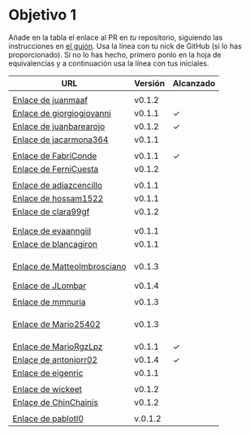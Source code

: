 # Objetivo 1

Añade en la tabla el enlace al PR en *tu* repositorio, siguiendo las
instrucciones en [el guión](http://jj.github.io/IV/documentos/proyecto/1.Planificacion). Usa
la línea con tu nick de GitHub (si lo has proporcionado). Si no lo has hecho,
primero ponlo en la hoja de equivalencias y a continuación usa la línea con tus
iniciales.

| URL                                                                                              | Versión | Alcanzado |
|--------------------------------------------------------------------------------------------------|---------|-----------|
| <!-- Enlace de A E S -->                                                                         |         |           |
| [Enlace de juanmaaf](https://github.com/juanmaaf/MoneyController/pull/6)                         | v0.1.2  |           |
| [Enlace de giorgiogiovanni](https://github.com/giorgiogiovanni/PacketManager/pull/5)             | v0.1.1  | ✓         |
| [Enlace de juanbarearojo](https://github.com/juanbarearojo/privateChef/pull/2)                   | v0.1.2  | ✓         |
| [Enlace de jacarmona364](https://github.com/jacarmona364/Riskalc/pull/2)                         | v0.1.1  |           |
| <!-- Enlace de lmchaves -->                                                                      |         |           |
| [Enlace de FabriConde](https://github.com/FabriConde/IV-2024-2025/pull/4)                        | v0.1.1  | ✓         |
| [Enlace de FerniCuesta](https://github.com/FerniCuesta/DrivePlanner/pull/2)                      | v0.1.2  |           |
| <!-- Enlace de "1E04" -->                                                                        |         |           |
| [Enlace de adiazcencillo](https://github.com/adiazcencillo/GranadaInfo/pull/5)                    | v0.1.1  |           |
| [Enlace de hossam1522](https://github.com/hossam1522/ModaTrack/pull/7)                           | v0.1.1  |           |
| [Enlace de clara99gf](https://github.com/clara99gf/easy-gains/pull/7)                            | v0.1.2  |           |
| <!-- Enlace de Antoniogm03 -->                                                                   |         |           |
| <!-- Enlace de SantiGarvin -->                                                                   |         |           |
| [Enlace de evaanngiil](https://github.com/evaanngiil/WishfulGiving/pull/10)                      | v0.1.1  |           |
| [Enlace de blancagiron](https://github.com/blancagiron/SeguraSenior/pull/6)                      | v0.1.1  |           |
| <!-- Enlace de GaelGoncalvesAlba -->                                                             |         |           |
| <!-- Enlace de abbonno -->                                                                       |         |           |
| <!-- Enlace de davidgutierrezperez -->                                                           |         |           |
| [Enlace de MatteoImbrosciano](https://github.com/MatteoImbrosciano/Medication-Management/pull/3) | v0.1.3  |           |
| <!-- Enlace de Katakuri00 -->                                                                    |         |           |
| <!-- Enlace de MCL-2024 -->                                                                      |         |           |
| [Enlace de JLombar](https://github.com/JLombar/HorariosAutomatricula/pull/2)                     | v0.1.4  |           |
| <!-- Enlace de joselopez10014 -->                                                                |         |           |
| [Enlace de mmnuria](https://github.com/mmnuria/PersonalSportCalendary/pull/6)                    | v0.1.3  |           |
| <!-- Enlace de M S C -->                                                                         |         |           |
| <!-- Enlace de javiernavacapa -->                                                                |         |           |
| <!-- Enlace de Carlosmapego8 -->                                                                 |         |           |
| [Enlace de Mario25402](https://github.com/Mario25402/AskETSIIT/pull/9)                           | v0.1.3  |           |
| <!-- Enlace de Pablorc7 -->                                                                      |         |           |
| <!-- Enlace de mrh117 -->                                                                        |         |           |
| <!-- Enlace de LuRDR -->                                                                         |         |           |
| [Enlace de MarioRgzLpz](https://github.com/MarioRgzLpz/ArbitrageBets/pull/5)                     | v0.1.1  | ✓         |
| [Enlace de antoniorr02](https://github.com/antoniorr02/MenuConsulter/pull/3)                     | v0.1.4  | ✓         |
| [Enlace de eigenric](https://github.com/eigenric/bibliofetch/pull/5)                             | v0.1.1  |           |
| <!-- Enlace de enger2003 -->                                                                     |         |           |
| [Enlace de wickeet](https://github.com/wickeet/Tripoli/pull/2)                                   | v0.1.2  |           |
| [Enlace de ChinChainis](https://github.com/ChinChainis/Proyecto_Reparahorarios_IV2425/pull/5)    | v0.1.2  |           |
| <!-- Enlace de anavaln -->                                                                       |         |           |
| [Enlace de pablotl0](https://github.com/pablotl0/EnviroTrack/pull/5)                             | v.0.1.2 |           |

